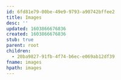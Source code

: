 ```yaml
---
id: 6fd81e79-00be-49e9-9793-a90742bffee2
title: Images
desc: ''
updated: 1603866676836
created: 1603866676836
stub: true
parent: root
children:
  - 20ba9827-91fb-4f74-b6ec-e069ab12df39
fname: images
hpath: images
---
```



